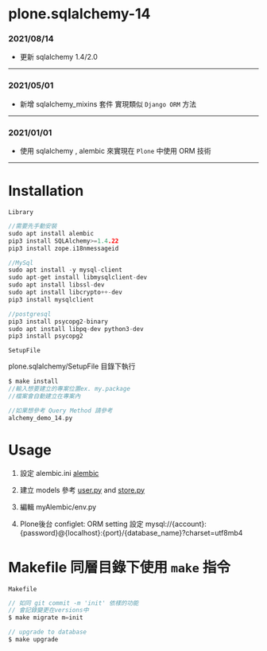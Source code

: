 # plone.sqlalchemy-14

### 2021/08/14

- 更新 sqlalchemy 1.4/2.0

---

### 2021/05/01

- 新增 sqlalchemy_mixins 套件 實現類似 `Django ORM` 方法

---

### 2021/01/01

- 使用 sqlalchemy , alembic 來實現在 `Plone` 中使用 ORM 技術

---

# Installation

`Library`

```h
//需要先手動安裝
sudo apt install alembic
pip3 install SQLAlchemy>=1.4.22
pip3 install zope.i18nmessageid

//MySql
sudo apt install -y mysql-client
sudo apt-get install libmysqlclient-dev
sudo apt install libssl-dev
sudo apt install libcrypto++-dev
pip3 install mysqlclient

//postgresql
pip3 install psycopg2-binary
sudo apt install libpq-dev python3-dev
pip3 install psycopg2
```

`SetupFile`

plone.sqlalchemy/SetupFile 目錄下執行

```h
$ make install
//輸入想要建立的專案位置ex. my.package
//檔案會自動建立在專案內

//如果想參考 Query Method 請參考
alchemy_demo_14.py
```

# Usage

1. 設定 alembic.ini
   [alembic](https://gitlab.com/mingtakco/plone.sqlalchemy/-/blob/master/DemoFile/alembic.ini#L45)

2. 建立 models 參考 [user.py](https://gitlab.com/mingtakco/plone.sqlalchemy/-/blob/master/DemoFile/models/user.py) and [store.py](https://gitlab.com/mingtakco/plone.sqlalchemy/-/blob/master/DemoFile/models/store.py)

3. 編輯 myAlembic/env.py

4. Plone後台 configlet: ORM setting 設定 mysql://{account}:{password}@{localhost}:{port}/{database_name}?charset=utf8mb4

# Makefile 同層目錄下使用 `make` 指令

`Makefile`

```h
// 如同 git commit -m 'init' 依樣的功能
// 會記錄變更在versions中
$ make migrate m=init

// upgrade to database
$ make upgrade
```

